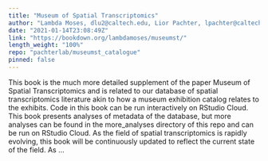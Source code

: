 ```yaml
---
title: "Museum of Spatial Transcriptomics"
author: "Lambda Moses, dlu2@caltech.edu, Lior Pachter, lpachter@caltech.edu"
date: "2021-01-14T23:08:49Z"
link: "https://bookdown.org/lambdamoses/museumst/"
length_weight: "100%"
repo: "pachterlab/museumst_catalogue"
pinned: false
---
```


This book is the much more detailed supplement of the paper Museum of Spatial Transcriptomics and is related to our database of spatial transcriptomics literature akin to how a museum exhibition catalog relates to the exhibits. Code in this book can be run interactively on RStudio Cloud. This book presents analyses of metadata of the database, but more analyses can be found in the more_analyses directory of this repo and can be run on RStudio Cloud. As the field of spatial transcriptomics is rapidly evolving, this book will be continuously updated to reflect the current state of the field. As  ...
